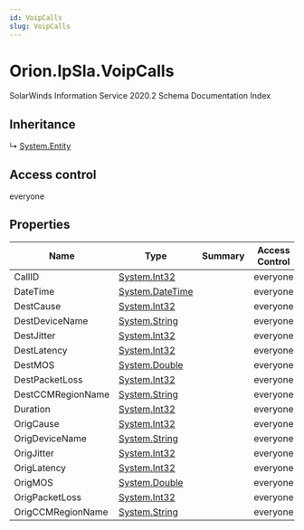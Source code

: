 ```yaml
---
id: VoipCalls
slug: VoipCalls
---
```


# Orion.IpSla.VoipCalls

SolarWinds Information Service 2020.2 Schema Documentation Index

## Inheritance

↳ [System.Entity](./../System/Entity)

## Access control

everyone

## Properties

| Name | Type | Summary | Access Control |
| ------ | ------ | ------ | ------ |
| CallID | [System.Int32](https://docs.microsoft.com/en-us/dotnet/api/system.int32) |  | everyone |
| DateTime | [System.DateTime](https://docs.microsoft.com/en-us/dotnet/api/system.datetime) |  | everyone |
| DestCause | [System.Int32](https://docs.microsoft.com/en-us/dotnet/api/system.int32) |  | everyone |
| DestDeviceName | [System.String](https://docs.microsoft.com/en-us/dotnet/api/system.string) |  | everyone |
| DestJitter | [System.Int32](https://docs.microsoft.com/en-us/dotnet/api/system.int32) |  | everyone |
| DestLatency | [System.Int32](https://docs.microsoft.com/en-us/dotnet/api/system.int32) |  | everyone |
| DestMOS | [System.Double](https://docs.microsoft.com/en-us/dotnet/api/system.double) |  | everyone |
| DestPacketLoss | [System.Int32](https://docs.microsoft.com/en-us/dotnet/api/system.int32) |  | everyone |
| DestCCMRegionName | [System.String](https://docs.microsoft.com/en-us/dotnet/api/system.string) |  | everyone |
| Duration | [System.Int32](https://docs.microsoft.com/en-us/dotnet/api/system.int32) |  | everyone |
| OrigCause | [System.Int32](https://docs.microsoft.com/en-us/dotnet/api/system.int32) |  | everyone |
| OrigDeviceName | [System.String](https://docs.microsoft.com/en-us/dotnet/api/system.string) |  | everyone |
| OrigJitter | [System.Int32](https://docs.microsoft.com/en-us/dotnet/api/system.int32) |  | everyone |
| OrigLatency | [System.Int32](https://docs.microsoft.com/en-us/dotnet/api/system.int32) |  | everyone |
| OrigMOS | [System.Double](https://docs.microsoft.com/en-us/dotnet/api/system.double) |  | everyone |
| OrigPacketLoss | [System.Int32](https://docs.microsoft.com/en-us/dotnet/api/system.int32) |  | everyone |
| OrigCCMRegionName | [System.String](https://docs.microsoft.com/en-us/dotnet/api/system.string) |  | everyone |

